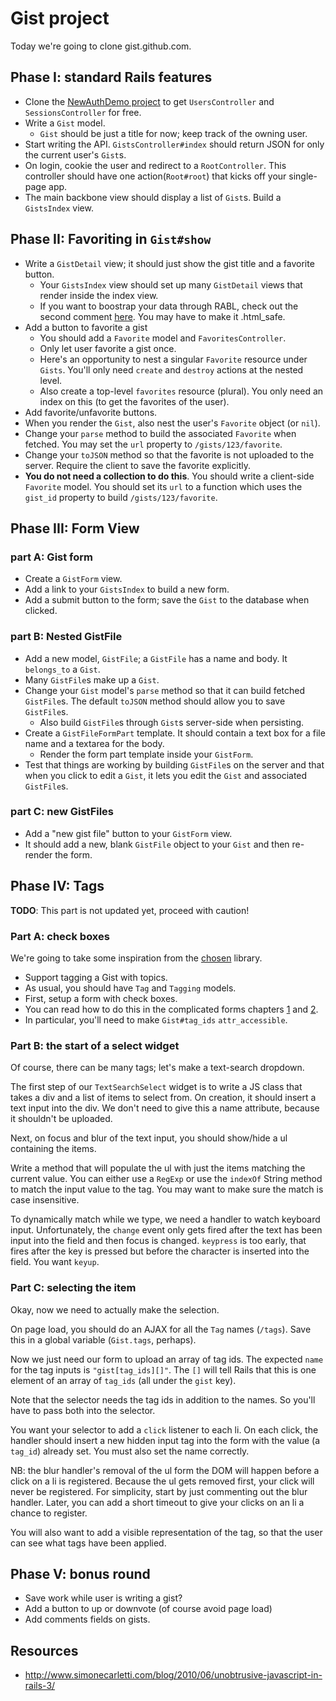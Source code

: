 # Gist project

Today we're going to clone gist.github.com.

## Phase I: standard Rails features

* Clone the [NewAuthDemo project][new-auth-demo] to get `UsersController` and
  `SessionsController` for free.
* Write a `Gist` model.
    * `Gist` should be just a title for now; keep track of the owning
      user.
* Start writing the API. `GistsController#index` should return
  JSON for only the current user's `Gist`s.
* On login, cookie the user and redirect to a `RootController`.  This 
  controller should have one action(`Root#root`) that kicks off your single-page app.
* The main backbone view should display a list of `Gist`s. Build a `GistsIndex`
  view.

## Phase II: Favoriting in `Gist#show`

* Write a `GistDetail` view; it should just show the gist title and a
  favorite button.
    * Your `GistsIndex` view should set up many
      `GistDetail` views that render inside the index view.
    * If you want to boostrap your data through RABL, check out the second comment [here].
      You may have to make it .html_safe.
* Add a button to favorite a gist
    * You should add a `Favorite` model and `FavoritesController`.
    * Only let user favorite a gist once.
    * Here's an opportunity to nest a singular `Favorite` resource
      under `Gists`. You'll only need `create` and `destroy` actions
      at the nested level.
    * Also create a top-level `favorites` resource (plural). You only
      need an index on this (to get the favorites of the user).
* Add favorite/unfavorite buttons.
* When you render the `Gist`, also nest the user's `Favorite` object
  (or `nil`).
* Change your `parse` method to build the associated `Favorite` when
  fetched. You may set the `url` property to `/gists/123/favorite`.
* Change your `toJSON` method so that the favorite is not uploaded to
  the server. Require the client to save the favorite explicitly.
* **You do not need a collection to do this**. You should write a
  client-side `Favorite` model. You should set its `url` to a function
  which uses the `gist_id` property to build `/gists/123/favorite`.

[here]: https://github.com/nesquena/rabl/issues/42

## Phase III: Form View

### part A: Gist form

* Create a `GistForm` view.
* Add a link to your `GistsIndex` to build a new form.
* Add a submit button to the form; save the `Gist` to the database
  when clicked.

### part B: Nested GistFile

* Add a new model, `GistFile`; a `GistFile` has a name and body. It
  `belongs_to` a `Gist`.
* Many `GistFile`s make up a `Gist`.
* Change your `Gist` model's `parse` method so that it can build
  fetched `GistFile`s. The default `toJSON` method should allow you to
  save `GistFile`s.
    * Also build `GistFile`s through `Gist`s server-side when persisting.
* Create a `GistFileFormPart` template. It should contain a text box
  for a file name and a textarea for the body.
    * Render the form part template inside your `GistForm`.
* Test that things are working by building `GistFile`s on the server
  and that when you click to edit a `Gist`, it lets you edit the
  `Gist` and associated `GistFile`s.

### part C: new GistFiles

* Add a "new gist file" button to your `GistForm` view.
* It should add a new, blank `GistFile` object to your `Gist` and then
  re-render the form.

## Phase IV: Tags

**TODO**: This part is not updated yet, proceed with caution!

### Part A: check boxes

We're going to take some inspiration from the [chosen][chosen-github]
library.

* Support tagging a Gist with topics.
* As usual, you should have `Tag` and `Tagging` models.
* First, setup a form with check boxes.
* You can read how to do this in the complicated forms chapters [1][nested-forms-i] and [2][nested-forms-ii].
* In particular, you'll need to make `Gist#tag_ids` `attr_accessible`.

### Part B: the start of a select widget

Of course, there can be many tags; let's make a text-search
dropdown.

The first step of our `TextSearchSelect` widget is to write a JS class
that takes a div and a list of items to select from. On creation, it
should insert a text input into the div. We don't need to give this a
name attribute, because it shouldn't be uploaded.

Next, on focus and blur of the text input, you should show/hide a ul
containing the items.

Write a method that will populate the ul with just the items matching
the current value. You can either use a `RegExp` or use the `indexOf`
String method to match the input value to the tag. You may want to
make sure the match is case insensitive.

To dynamically match while we type, we need a handler to watch
keyboard input. Unfortunately, the `change` event only gets fired
after the text has been input into the field and then focus is
changed. `keypress` is too early, that fires after the key is pressed
but before the character is inserted into the field. You want `keyup`.

### Part C: selecting the item

Okay, now we need to actually make the selection.

On page load, you should do an AJAX for all the `Tag` names
(`/tags`). Save this in a global variable (`Gist.tags`, perhaps).

Now we just need our form to upload an array of tag ids. The expected
`name` for the tag inputs is `"gist[tag_ids][]"`. The `[]` will tell
Rails that this is one element of an array of `tag_ids` (all under the
`gist` key).

Note that the selector needs the tag ids in addition to the names. So
you'll have to pass both into the selector.

You want your selector to add a `click` listener to each li. On each
click, the handler should insert a new hidden input tag into the form
with the value (a `tag_id`) already set. You must also set the name
correctly.

NB: the blur handler's removal of the ul form the DOM will happen
before a click on a li is registered. Because the ul gets removed
first, your click will never be registered. For simplicity, start by
just commenting out the blur handler. Later, you can add a short
timeout to give your clicks on an li a chance to register.

You will also want to add a visible representation of the tag, so that
the user can see what tags have been applied.

[chosen-github]: http://harvesthq.github.com/chosen/
[new-auth-demo]: https://github.com/appacademy-demos/NewAuthDemo
[nested-forms-i]: https://github.com/appacademy/rails-curriculum/blob/master/w5d2/nested-forms.md
[nested-forms-ii]: https://github.com/appacademy/rails-curriculum/blob/master/w5d3/nested-forms-ii.md

## Phase V: bonus round
* Save work while user is writing a gist?
* Add a button to up or downvote (of course avoid page load)
* Add comments fields on gists.

## Resources

* http://www.simonecarletti.com/blog/2010/06/unobtrusive-javascript-in-rails-3/
